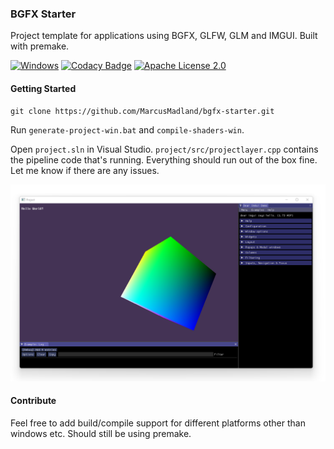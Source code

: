 ### BGFX Starter
Project template for applications using BGFX, GLFW, GLM and IMGUI. Built with premake.

[![Windows](https://github.com/MarcusMadland/bgfx-starter/actions/workflows/msbuild.yml/badge.svg)](https://github.com/MarcusMadland/bgfx-starter/actions/workflows/msbuild.yml)
[![Codacy Badge](https://app.codacy.com/project/badge/Grade/f37aebe756b046e4a16310cd8002d19c)](https://www.codacy.com/gh/MarcusMadland/bgfx-starter/dashboard?utm_source=github.com&amp;utm_medium=referral&amp;utm_content=MarcusMadland/bgfx-starter&amp;utm_campaign=Badge_Grade)
[![Apache License 2.0](https://img.shields.io/badge/License-Apache_2.0-blue.svg)](https://github.com/MarcusMadland/bgfx-starter/blob/main/LICENSE)

#### Getting Started

```
git clone https://github.com/MarcusMadland/bgfx-starter.git
```

Run `generate-project-win.bat` and `compile-shaders-win`. 

Open `project.sln` in Visual Studio. `project/src/projectlayer.cpp` contains the pipeline code that's running. Everything should run out of the box fine. Let me know if there are any issues.

![alt text](https://github.com/marcusmadland/bgfx-starter/blob/main/README.png?raw=true)

#### Contribute

Feel free to add build/compile support for different platforms other than windows etc. Should still be using premake.
